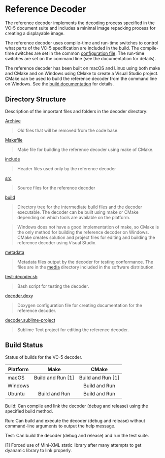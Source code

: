 # Reference Decoder

The reference decoder implements the decoding process specified in the VC-5 document suite
and includes a minimal image repacking process for creating a displayable image.

The reference decoder uses compile-time and run-time switches to control what parts of the
VC-5 specification are included in the build. The compile-time switches are set in the common
[configuration file](../common/include/config.h). The run-time switches are set on the command
line (see the documentation for details).

The reference decoder has been built on macOS and Linux using both make and CMake and on
Windows using CMake to create a Visual Studio project. CMake can be used to build the
reference decoder from the command line on Windows. See the [build documentation](../notes/install.html) for details.

## Directory Structure

Description of the important files and folders in the decoder directory:

[Archive](./Archive)
> Old files that will be removed from the code base.

[Makefile](./Makefile)
> Make file for building the reference decoder using make of CMake.

[include](./include)
> Header files used only by the reference decoder

[src](./src)
> Source files for the reference decoder

[build](./build)
> Directory tree for the intermediate build files and the decoder executable.
The decoder can be built using make or CMake depending on which tools are available
on the platform.

> Windows does not have a good implementation of make, so CMake is the
only method for building the reference decoder on Windows. CMake creates solution and
project files for editing and building the reference decoder using Visual Studio.

[metadata](./metadata)
> Metadata files output by the decoder for testing conformance. The files are in the
[media](../media/metadata/) directory included in the software distribution.


[test-decoder.sh](./test-decoder.sh)
> Bash script for testing the decoder.

[decoder.doxy](./decoder.doxy)
> Doxygen configuration file for creating documentation for the reference decoder.

[decoder.sublime-project](./decoder.sublime-project)
> Sublime Text project for editing the reference decoder.

## Build Status

Status of builds for the VC-5 decoder.

| Platform |       Make        |       CMake       |
| -------- | :---------------: | :---------------: |
| macOS    | Build and Run [1] | Build and Run [1] |
| Windows  |                   |   Build and Run   |
| Ubuntu   |   Build and Run   |   Build and Run   |



Build: Can compile and link the decoder (debug and release) using the specified build method.

Run: Can build and execute the decoder (debug and release) without command-line arguments to output the help message.

Test: Can build the decoder (debug and release) and run the test suite.

[1] Forced use of Mini-XML static library after many attempts to get dyanamic library to link properly.

